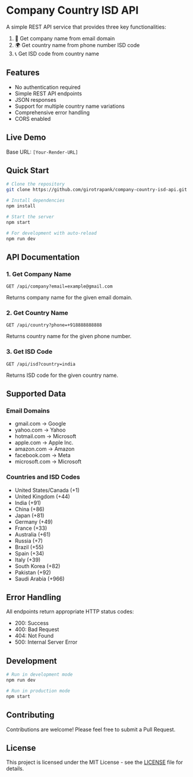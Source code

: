 # Company Country ISD API

A simple REST API service that provides three key functionalities:
1. 🏢 Get company name from email domain
2. 🌍 Get country name from phone number ISD code
3. 📞 Get ISD code from country name

## Features

- No authentication required
- Simple REST API endpoints
- JSON responses
- Support for multiple country name variations
- Comprehensive error handling
- CORS enabled

## Live Demo

Base URL: `[Your-Render-URL]`

## Quick Start

```bash
# Clone the repository
git clone https://github.com/girotrapank/company-country-isd-api.git

# Install dependencies
npm install

# Start the server
npm start

# For development with auto-reload
npm run dev
```

## API Documentation

### 1. Get Company Name
```http
GET /api/company?email=example@gmail.com
```
Returns company name for the given email domain.

### 2. Get Country Name
```http
GET /api/country?phone=+918888888888
```
Returns country name for the given phone number.

### 3. Get ISD Code
```http
GET /api/isd?country=india
```
Returns ISD code for the given country name.

## Supported Data

### Email Domains
- gmail.com → Google
- yahoo.com → Yahoo
- hotmail.com → Microsoft
- apple.com → Apple Inc.
- amazon.com → Amazon
- facebook.com → Meta
- microsoft.com → Microsoft

### Countries and ISD Codes
- United States/Canada (+1)
- United Kingdom (+44)
- India (+91)
- China (+86)
- Japan (+81)
- Germany (+49)
- France (+33)
- Australia (+61)
- Russia (+7)
- Brazil (+55)
- Spain (+34)
- Italy (+39)
- South Korea (+82)
- Pakistan (+92)
- Saudi Arabia (+966)

## Error Handling

All endpoints return appropriate HTTP status codes:
- 200: Success
- 400: Bad Request
- 404: Not Found
- 500: Internal Server Error

## Development

```bash
# Run in development mode
npm run dev

# Run in production mode
npm start
```

## Contributing

Contributions are welcome! Please feel free to submit a Pull Request.

## License

This project is licensed under the MIT License - see the [LICENSE](LICENSE) file for details.